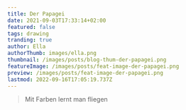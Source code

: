 ```yaml
---
title: Der Papagei
date: 2021-09-03T17:33:14+02:00
featured: false
tags: drawing
tranding: true
author: Ella
authorThumb: images/ella.png
thumbnail: /images/posts/blog-thum-der-papagei.png
featureImage: /images/posts/feat-image-der-papagei.png
preview: /images/posts/feat-image-der-papagei.png
lastmod: 2022-09-16T17:05:19.737Z
---
```


> Mit Farben lernt man fliegen